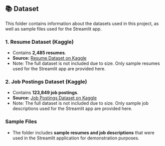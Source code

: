 ## 📚 Dataset

This folder contains information about the datasets used in this project, as well as sample files used for the Streamlit app.

### 1. Resume Dataset (Kaggle)
- Contains **2,485 resumes**.  
- **Source:** [Resume Dataset on Kaggle](https://www.kaggle.com/datasets/snehaanbhawal/resume-dataset)  
- Note: The full dataset is not included due to size. Only sample resumes used for the Streamlit app are provided here.

### 2. Job Postings Dataset (Kaggle)
- Contains **123,849 job postings**.  
- **Source:** [Job Postings Dataset on Kaggle](https://www.kaggle.com/datasets/arshkon/linkedin-job-postings/data)  
- Note: The full dataset is not included due to size. Only sample job descriptions used for the Streamlit app are provided here.

### Sample Files
- The folder includes **sample resumes and job descriptions** that were used in the Streamlit application for demonstration purposes.
